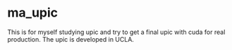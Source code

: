 # ma_upic
This is for myself studying upic and try to get a final upic with cuda for real production. The upic is developed in UCLA.
